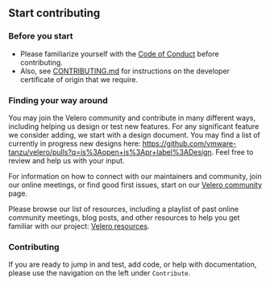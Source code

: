 ## Start contributing

### Before you start

* Please familiarize yourself with the [Code of Conduct][1] before contributing.
* Also, see [CONTRIBUTING.md][2] for instructions on the developer certificate of origin that we require.

### Finding your way around

You may join the Velero community and contribute in many different ways, including helping us design or test new features. For any significant feature we consider adding, we start with a design document. You may find a list of currently in progress new designs here: https://github.com/vmware-tanzu/velero/pulls?q=is%3Aopen+is%3Apr+label%3ADesign. Feel free to review and help us with your input.

For information on how to connect with our maintainers and community, join our online meetings, or find good first issues, start on our [Velero community](https://velero.io/community/) page.

Please browse our list of resources, including a playlist of past online community meetings, blog posts, and other resources to help you get familiar with our project: [Velero resources](https://velero.io/resources/).

### Contributing

If you are ready to jump in and test, add code, or help with documentation, please use the navigation on the left under `Contribute`.

[1]: https://github.com/vmware-tanzu/velero/blob/master/CODE_OF_CONDUCT.md
[2]: https://github.com/vmware-tanzu/velero/blob/master/CONTRIBUTING.md
